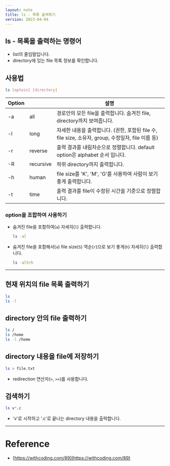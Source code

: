 ```yaml
---
layout: note
title: ls - 목록 출력하기
version: 2023-04-04
---
```





## ls - 목록을 출력하는 명령어

- list의 줄임말입니다.
- directory에 있는 file 목록 정보를 확인합니다.




## 사용법

```sh
ls [optoin] [directory]
```

| Option |  | 설명 |
| - | - | - |
| -a | all | 경로안의 모든 file을 출력합니다. 숨겨진 file, directory까지 보여줍니다. |
| -l | long | 자세한 내용을 출력합니다. (권한, 포함된 file 수, file size, 소유자, group, 수정일자, file 이름 등) |
| -r | reverse | 출력 결과를 내림차순으로 정렬합니다. default option은 alphabet 순서 입니다. |
| -R | recursive | 하위 directory까지 출력합니다. |
| -h | human | file size를 'K', 'M', 'G'를 사용하여 사람이 보기 좋게 출력합니다. |
| -t | time | 출력 결과를 file이 수정된 시간을 기준으로 정렬합니다. |


### option을 조합하여 사용하기

- 숨겨진 file을 포함하여(`a`) 자세히(`l`) 출력합니다.
    ```sh
    ls -al
    ```

- 숨겨진 file을 포함해서(`a`) file size(`S`) 역순(`r`)으로 보기 좋게(`h`) 자세히(`l`) 출력합니다.
    ```sh
    ls -alSrh
    ```



---




## 현재 위치의 file 목록 출력하기

```sh
ls
ls -l
```


## directory 안의 file 출력하기

```sh
ls /
ls /home
ls -l /home
```


## directory 내용을 file에 저장하기

```sh
ls > file.txt
```
- redirection 연산자(`>`, `>>`)를 사용합니다.


## 검색하기

```sh
ls v*.c
```
- 'v'로 시작하고 '.c'로 끝나는 directory 내용을 출력합니다.




---




# Reference

- [https://withcoding.com/89](https://withcoding.com/89)
